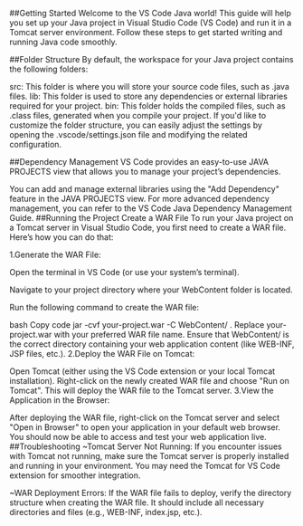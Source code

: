 ##Getting Started
Welcome to the VS Code Java world! This guide will help you set up your Java project in Visual Studio Code (VS Code) and run it in a Tomcat server environment. Follow these steps to get started writing and running Java code smoothly.

##Folder Structure
By default, the workspace for your Java project contains the following folders:

src: This folder is where you will store your source code files, such as .java files.
lib: This folder is used to store any dependencies or external libraries required for your project.
bin: This folder holds the compiled files, such as .class files, generated when you compile your project.
If you'd like to customize the folder structure, you can easily adjust the settings by opening the .vscode/settings.json file and modifying the related configuration.

##Dependency Management
VS Code provides an easy-to-use JAVA PROJECTS view that allows you to manage your project’s dependencies.

You can add and manage external libraries using the "Add Dependency" feature in the JAVA PROJECTS view.
For more advanced dependency management, you can refer to the VS Code Java Dependency Management Guide.
##Running the Project
Create a WAR File
To run your Java project on a Tomcat server in Visual Studio Code, you first need to create a WAR file. Here’s how you can do that:

1.Generate the WAR File:

Open the terminal in VS Code (or use your system’s terminal).

Navigate to your project directory where your WebContent folder is located.

Run the following command to create the WAR file:

bash
Copy code
jar -cvf your-project.war -C WebContent/ .
Replace your-project.war with your preferred WAR file name. Ensure that WebContent/ is the correct directory containing your web application content (like WEB-INF, JSP files, etc.).
2.Deploy the WAR File on Tomcat:

Open Tomcat (either using the VS Code extension or your local Tomcat installation).
Right-click on the newly created WAR file and choose "Run on Tomcat". This will deploy the WAR file to the Tomcat server.
3.View the Application in the Browser:

After deploying the WAR file, right-click on the Tomcat server and select "Open in Browser" to open your application in your default web browser.
You should now be able to access and test your web application live.
##Troubleshooting
~Tomcat Server Not Running: If you encounter issues with Tomcat not running, make sure the Tomcat server is properly installed and running in your environment. You may need the Tomcat for VS Code extension for smoother integration.

~WAR Deployment Errors: If the WAR file fails to deploy, verify the directory structure when creating the WAR file. It should include all necessary directories and files (e.g., WEB-INF, index.jsp, etc.).
